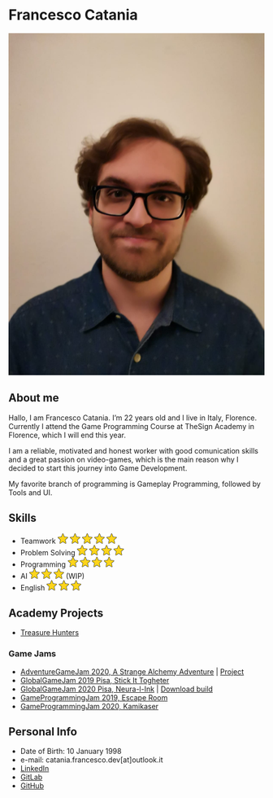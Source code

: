 # Francesco Catania

![](francesco_catania.png)

## __About me__
Hallo, I am Francesco Catania. I’m 22 years old and I live in Italy, Florence.
Currently I attend the Game Programming Course at TheSign Academy in Florence,  which I will end this year. 

I am a reliable, motivated and honest worker with good comunication skills and a great passion on video-games, which is the main reason why I decided to start this journey into Game Development.

My favorite branch of programming is Gameplay Programming, followed by Tools and UI.

## __Skills__
- Teamwork	       ![](star.png) ![](star.png) ![](star.png) ![](star.png) ![](star.png)
- Problem Solving  ![](star.png) ![](star.png) ![](star.png) ![](star.png)
- Programming 	   ![](star.png) ![](star.png) ![](star.png) ![](star.png)
- AI  		         ![](star.png) ![](star.png) ![](star.png) (WIP)
- English          ![](star.png) ![](star.png) ![](star.png)

## __Academy Projects__
- [Treasure Hunters](https://drive.google.com/file/d/1GbkLQ7R8dJdG-pEGe4M1SnDQR-x6Q1Bd/view?usp=sharing)

### __Game Jams__
- [AdventureGameJam 2020, A Strange Alchemy Adventure](https://gamejolt.com/games/a_strange_alchemy_adventure/493453) | [Project](https://gitlab.com/FocaccinaMan/adventurejam2020)
- [GlobalGameJam 2019 Pisa, Stick It Togheter](https://globalgamejam.org/2019/games/stick-it-together)
- [GlobalGameJam 2020 Pisa, Neura-l-Ink](https://globalgamejam.org/2020/games/neura-l-ink-9?token=1595080965) | [Download build](https://drive.google.com/file/d/1zcU7UA1eCsdPrAIsj_kH9Tsf2s7lPQHg/view?usp=sharing)
- [GameProgrammingJam 2019, Escape Room](https://drive.google.com/file/d/1cbFKBWfCmqoHR7nT6m-rQAHIbRKyIWXs/view?usp=sharing)
- [GameProgrammingJam 2020, Kamikaser](https://drive.google.com/file/d/1GHfLjFXZqk473L3Hb05zQDk2mDmgN10r/view?usp=sharing)

## __Personal Info__
- Date of Birth: 10 January 1998
- e-mail: catania.francesco.dev[at]outlook.it
- [LinkedIn](www.linkedin.com/in/francescocataniadev)
- [GitLab](https://gitlab.com/FocaccinaMan)
- [GitHub](https://github.com/FrancescoCataniaDev)
